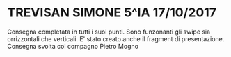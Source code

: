 # TREVISAN SIMONE 5^IA 17/10/2017

Consegna completata in tutti i suoi punti. 
Sono funzonanti gli swipe sia orrizzontali che verticali.
E' stato creato anche il fragment di presentazione.
Consegna svolta col compagno Pietro Mogno

